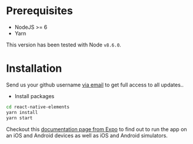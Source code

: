 # Prerequisites
* NodeJS >= 6
* Yarn

This version has been tested with Node `v8.6.0`.

# Installation

Send us your github username [via email](mailto:wcandillon@gmail.com) to get full access to all updates..

* Install packages

```bash
cd react-native-elements
yarn install
yarn start
```

Checkout this [documentation page from Expo](https://docs.expo.io/versions/latest/introduction/installation#mobile-client-expo-for-ios-and-android) to find out to run the app on an iOS and Android devices as well as iOS and Android simulators.
